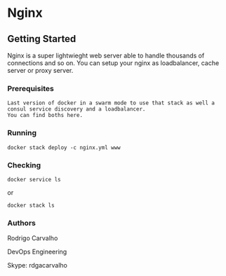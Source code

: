 # Nginx

## Getting Started

Nginx is a super lightwieght web server able to handle thousands of connections and so on. You can setup your nginx as loadbalancer, cache server or proxy server.

### Prerequisites

```
Last version of docker in a swarm mode to use that stack as well a consul service discovery and a loadbalancer.
You can find boths here.
```

### Running
```
docker stack deploy -c nginx.yml www
```

### Checking
```
docker service ls
```
or
```
docker stack ls
```

### Authors
Rodrigo Carvalho

DevOps Engineering

Skype: rdgacarvalho
